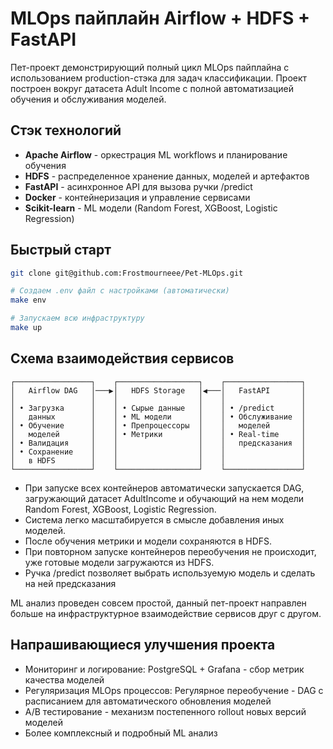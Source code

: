 # MLOps пайплайн Airflow + HDFS + FastAPI

Пет-проект демонстрирующий полный цикл MLOps пайплайна с использованием production-стэка для задач классификации. Проект построен вокруг датасета Adult Income с полной автоматизацией обучения и обслуживания моделей.

## Стэк технологий

- **Apache Airflow** - оркестрация ML workflows и планирование обучения
- **HDFS** - распределенное хранение данных, моделей и артефактов
- **FastAPI** - асинхронное API для вызова ручки /predict
- **Docker** - контейнеризация и управление сервисами
- **Scikit-learn** - ML модели (Random Forest, XGBoost, Logistic Regression)

## Быстрый старт

```bash
git clone git@github.com:Frostmourneee/Pet-MLOps.git

# Создаем .env файл с настройками (автоматически)
make env

# Запускаем всю инфраструктуру
make up
```

## Схема взаимодействия сервисов
```text
┌─────────────────┐    ┌──────────────────┐    ┌─────────────────┐
│   Airflow DAG   │───▶│   HDFS Storage   │◀───│   FastAPI       │
│                 │    │                  │    │                 │
│ • Загрузка      │    │ • Сырые данные   │    │ • /predict      │
│   данных        │    │ • ML модели      │    │ • Обслуживание  │
│ • Обучение      │    │ • Препроцессоры  │    │   моделей       │
│   моделей       │    │ • Метрики        │    │ • Real-time     │
│ • Валидация     │    │                  │    │   предсказания  │
│ • Сохранение    │    │                  │    │                 │
│   в HDFS        │    │                  │    │                 │
└─────────────────┘    └──────────────────┘    └─────────────────┘
```

- При запуске всех контейнеров автоматически запускается DAG, загружающий датасет AdultIncome и
обучающий на нем модели Random Forest, XGBoost, Logistic Regression. 
- Система легко масштабируется в смысле добавления иных моделей. 
- После обучения метрики и модели сохраняются в HDFS. 
- При повторном запуске контейнеров переобучения не происходит, уже готовые модели загружаются из HDFS.
- Ручка /predict позволяет выбрать используемую модель и сделать на ней предсказания

ML анализ проведен совсем простой, данный пет-проект направлен больше на инфраструктурное взаимодействие сервисов друг с другом.

## Напрашивающиеся улучшения проекта
- Мониторинг и логирование: PostgreSQL + Grafana - сбор метрик качества моделей
- Регуляризация MLOps процессов: Регулярное переобучение - DAG с расписанием для автоматического обновления моделей
- A/B тестирование - механизм постепенного rollout новых версий моделей
- Более комплексный и подробный ML анализ
